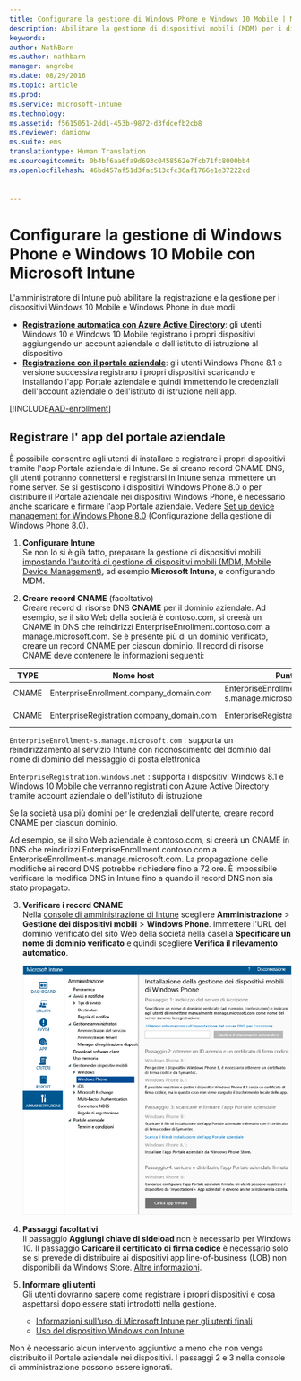 ```yaml
---
title: Configurare la gestione di Windows Phone e Windows 10 Mobile | Microsoft Intune
description: Abilitare la gestione di dispositivi mobili (MDM) per i dispositivi Windows 10 Mobile o Windows Phone con Microsoft Intune.
keywords: 
author: NathBarn
ms.author: nathbarn
manager: angrobe
ms.date: 08/29/2016
ms.topic: article
ms.prod: 
ms.service: microsoft-intune
ms.technology: 
ms.assetid: f5615051-2dd1-453b-9872-d3fdcefb2cb8
ms.reviewer: damionw
ms.suite: ems
translationtype: Human Translation
ms.sourcegitcommit: 0b4bf6aa6fa9d693c0458562e7fcb71fc8000bb4
ms.openlocfilehash: 46bd457af51d3fac513cfc36af1766e1e37222cd


---
```



# Configurare la gestione di Windows Phone e Windows 10 Mobile con Microsoft Intune

L'amministratore di Intune può abilitare la registrazione e la gestione per i dispositivi Windows 10 Mobile e Windows Phone in due modi:

- **[Registrazione automatica con Azure Active Directory](#azure-active-directory-enrollment)**: gli utenti Windows 10 e Windows 10 Mobile registrano i propri dispositivi aggiungendo un account aziendale o dell'istituto di istruzione al dispositivo
- **[Registrazione con il portale aziendale](#company-portal-app-enrollment)**: gli utenti Windows Phone 8.1 e versione successiva registrano i propri dispositivi scaricando e installando l'app Portale aziendale e quindi immettendo le credenziali dell'account aziendale o dell'istituto di istruzione nell'app.


[!INCLUDE[AAD-enrollment](../includes/win10-automatic-enrollment-aad.md)]

## Registrare l' app del portale aziendale
È possibile consentire agli utenti di installare e registrare i propri dispositivi tramite l'app Portale aziendale di Intune. Se si creano record CNAME DNS, gli utenti potranno connettersi e registrarsi in Intune senza immettere un nome server. Se si gestiscono i dispositivi Windows Phone 8.0 o per distribuire il Portale aziendale nei dispositivi Windows Phone, è necessario anche scaricare e firmare l'app Portale aziendale. Vedere [Set up device management for Windows Phone 8.0](set-up-windows-phone-8.0-management-with-microsoft-intune.md) (Configurazione della gestione di Windows Phone 8.0).

1.  **Configurare Intune**<br>Se non lo si è già fatto, preparare la gestione di dispositivi mobili [impostando l'autorità di gestione di dispositivi mobili (MDM, Mobile Device Management)](prerequisites-for-enrollment.md#set-mobile-device-management-authority), ad esempio **Microsoft Intune**, e configurando MDM.

2.  **Creare record CNAME** (facoltativo)<br>Creare record di risorse DNS **CNAME** per il dominio aziendale. Ad esempio, se il sito Web della società è contoso.com, si creerà un CNAME in DNS che reindirizzi EnterpriseEnrollment.contoso.com a manage.microsoft.com. Se è presente più di un dominio verificato, creare un record CNAME per ciascun dominio. Il record di risorse CNAME deve contenere le informazioni seguenti:

  |TYPE|Nome host|Punta a|TTL|
  |--------|-------------|-------------|-------|
  |CNAME|EnterpriseEnrollment.company_domain.com|EnterpriseEnrollment-s.manage.microsoft.com |1 ora|
  |CNAME|EnterpriseRegistration.company_domain.com|EnterpriseRegistration.windows.net|1 ora|

  `EnterpriseEnrollment-s.manage.microsoft.com` : supporta un reindirizzamento al servizio Intune con riconoscimento del dominio dal nome di dominio del messaggio di posta elettronica

  `EnterpriseRegistration.windows.net` : supporta i dispositivi Windows 8.1 e Windows 10 Mobile che verranno registrati con Azure Active Directory tramite account aziendale o dell'istituto di istruzione

  Se la società usa più domini per le credenziali dell'utente, creare record CNAME per ciascun dominio.

  Ad esempio, se il sito Web aziendale è contoso.com, si creerà un CNAME in DNS che reindirizzi EnterpriseEnrollment.contoso.com a EnterpriseEnrollment-s.manage.microsoft.com. La propagazione delle modifiche ai record DNS potrebbe richiedere fino a 72 ore. È impossibile verificare la modifica DNS in Intune fino a quando il record DNS non sia stato propagato.

3.  **Verificare i record CNAME**<br>Nella [console di amministrazione di Intune](http://manage.microsoft.com) scegliere **Amministrazione** &gt; **Gestione dei dispositivi mobili** &gt; **Windows Phone**. Immettere l'URL del dominio verificato del sito Web della società nella casella **Specificare un nome di dominio verificato** e quindi scegliere **Verifica il rilevamento automatico**.

    ![Configurare la gestione dei dispositivi mobili per la finestra di dialogo Windows](../media/windows-phone-enrollment.png)

4.  **Passaggi facoltativi**<br>Il passaggio **Aggiungi chiave di sideload** non è necessario per Windows 10. Il passaggio **Caricare il certificato di firma codice** è necessario solo se si prevede di distribuire ai dispositivi app line-of-business (LOB) non disponibili da Windows Store. [Altre informazioni](set-up-windows-phone-8.0-management-with-microsoft-intune.md).

5.  **Informare gli utenti**<br>Gli utenti dovranno sapere come registrare i propri dispositivi e cosa aspettarsi dopo essere stati introdotti nella gestione.
    - [Informazioni sull'uso di Microsoft Intune per gli utenti finali](what-to-tell-your-end-users-about-using-microsoft-intune.md)
    - [Uso del dispositivo Windows con Intune](../enduser/using-your-windows-device-with-intune.md)

Non è necessario alcun intervento aggiuntivo a meno che non venga distribuito il Portale aziendale nei dispositivi.  I passaggi 2 e 3 nella console di amministrazione possono essere ignorati.



<!--HONumber=Oct16_HO3-->


